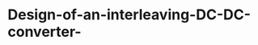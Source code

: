 # Design-of-an-interleaving-DC-DC-converter-                    


                     

 

       


 



 




 





        





         


